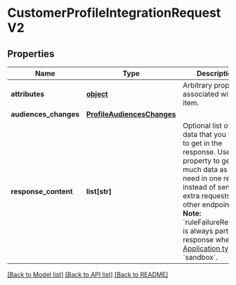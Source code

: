 # CustomerProfileIntegrationRequestV2


## Properties
Name | Type | Description | Notes
------------ | ------------- | ------------- | -------------
**attributes** | [**object**](.md) | Arbitrary properties associated with this item. | [optional] 
**audiences_changes** | [**ProfileAudiencesChanges**](ProfileAudiencesChanges.md) |  | [optional] 
**response_content** | **list[str]** | Optional list of extra data that you want to get in the response. Use this property to get as much data as you need in one request instead of sending extra requests to other endpoints.  **Note:** &#x60;ruleFailureReasons&#x60; is always part of the response when the [Application type](https://docs.talon.one/docs/product/applications/overview#application-types) is &#x60;sandbox&#x60;.  | [optional] 

[[Back to Model list]](../README.md#documentation-for-models) [[Back to API list]](../README.md#documentation-for-api-endpoints) [[Back to README]](../README.md)


